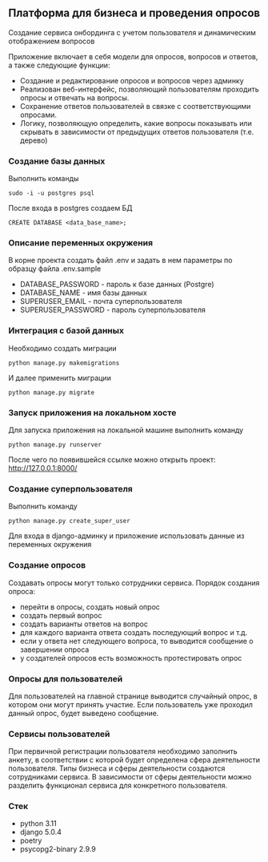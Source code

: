 ## Платформа для бизнеса и проведения опросов

Создание сервиса онбординга с учетом пользователя и 
динамическим отображением вопросов

Приложение включает в себя модели для опросов, вопросов и ответов, 
а также следующие функции:

- Создание и редактирование опросов и вопросов через админку
- Реализован веб-интерфейс, позволяющий пользователям проходить опросы 
и отвечать на вопросы.
- Сохранение ответов пользователей в связке с соответствующими опросами.
- Логику, позволяющую определить, какие вопросы показывать 
или скрывать в зависимости от предыдущих ответов пользователя (т.е. дерево)


### Создание базы данных

Выполнить команды
```commandline
sudo -i -u postgres psql
```
После входа в postgres создаем БД
```commandline
CREATE DATABASE <data_base_name>;
```

### Описание переменных окружения
В корне проекта создать файл .env и задать в нем параметры
по образцу файла .env.sample

- DATABASE_PASSWORD - пароль к базе данных (Postgre)
- DATABASE_NAME - имя базы данных
- SUPERUSER_EMAIL - почта суперпользователя
- SUPERUSER_PASSWORD - пароль суперпользователя

### Интеграция с базой данных

Необходимо создать миграции
```commandline
python manage.py makemigrations
```

И далее применить миграции
```commandline
python manage.py migrate
```

### Запуск приложения на локальном хосте

Для запуска приложения на локальной машине выполнить команду
```commandline
python manage.py runserver
```
После чего по появившейся ссылке можно открыть проект:
http://127.0.0.1:8000/

### Создание суперпользователя

Выполнить команду
```commandline
python manage.py create_super_user
```

Для входа в django-админку и приложение использовать данные из переменных окружения

### Создание опросов

Создавать опросы могут только сотрудники сервиса.
Порядок создания опроса:
- перейти в опросы, создать новый опрос
- создать первый вопрос
- создать варианты ответов на вопрос
- для каждого варианта ответа создать последующий вопрос и т.д.
- если у ответа нет следующего вопроса, то выводится сообщение о завершении опроса
- у создателей опросов есть возможность протестировать опрос

### Опросы для пользователей
Для пользователей на главной странице выводится случайный опрос,
в котором они могут принять участие. Если пользователь уже проходил
данный опрос, будет выведено сообщение.

### Сервисы пользователей

При первичной регистрации пользователя необходимо заполнить анкету,
в соответствии с которой будет определена сфера деятельности пользователя.
Типы бизнеса и сферы деятельности создаются сотрудниками сервиса.
В зависимости от сферы деятельности можно разделить функционал сервиса для
конкретного пользователя.

### Стек

- python 3.11
- django 5.0.4
- poetry
- psycopg2-binary 2.9.9
